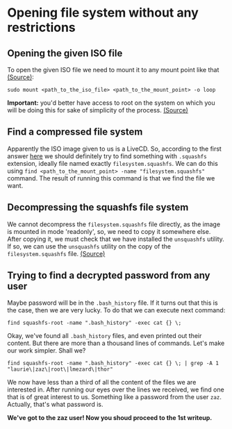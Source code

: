 # Opening file system without any restrictions

## Opening the given ISO file

To open the given ISO file we need to mount it to any mount point like that [(Source)](https://linuxize.com/post/how-to-mount-iso-file-on-linux/):

    sudo mount <path_to_the_iso_file> <path_to_the_mount_point> -o loop

**Important:** you'd better have access to root on the system on which you will be doing this for sake of simplicity of the process. [(Source)](https://unix.stackexchange.com/questions/32008/how-to-mount-an-image-file-without-root-permission)


## Find a compressed file system

Apparently the ISO image given to us is a LiveCD. So, according to the first answer [here](https://unix.stackexchange.com/questions/287446/what-is-filesystem-squashfs-and-why-does-it-take-so-long-to-load-on-to-bootable) we should definitely try to find something with `.squashfs` extension, ideally file named exactly `filesystem.squashfs`. We can do this using `find <path_to_the_mount_point> -name "filesystem.squashfs"` command. The result of running this command is that we find the file we want.

## Decompressing the squashfs file system

We cannot decompress the `filesystem.squashfs` file directly, as the image is mounted in mode 'readonly', so, we need to copy it somewhere else. After copying it, we must check that we have installed the `unsquashfs` utility. If so, we can use the `unsquashfs` utility on the copy of the `filesystem.squashfs` file. [(Source)](https://stackoverflow.com/questions/2806432/reading-a-squashfs-archive)

## Trying to find a decrypted password from any user

Maybe password will be in the `.bash_history` file. If it turns out that this is the case, then we are very lucky. To do that we can execute next command:

    find squashfs-root -name ".bash_history" -exec cat {} \;
    
 Okay, we've found all `.bash_history` files, and even printed out their content. But there are more than a thousand lines of commands. Let's make our work simpler. Shall we?

    find squashfs-root -name ".bash_history" -exec cat {} \; | grep -A 1 "laurie\|zaz\|root\|lmezard\|thor"

We now have less than a third of all the content of the files we are interested in. After running our eyes over the lines we received, we find one that is of great interest to us. Something like a password from the user `zaz`. Actually, that's what password is.

**We've got to the zaz user! Now you shoud proceed to the 1st writeup.**